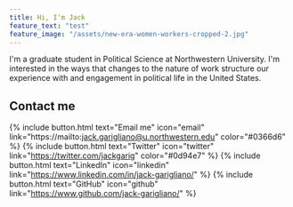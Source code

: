 ```yaml
---
title: Hi, I'm Jack
feature_text: "test"
feature_image: "/assets/new-era-women-workers-cropped-2.jpg"
---
```


I'm a graduate student in Political Science at Northwestern University. I'm interested in the ways that changes to the nature of work structure our experience with and engagement in political life in the United States.

## Contact me
{% include button.html text="Email me" icon="email" link="https://mailto:jack.garigliano@u.northwestern.edu" color="#0366d6" %} {% include button.html text="Twitter" icon="twitter" link="https://twitter.com/jackgarig" color="#0d94e7" %} {% include button.html text="LinkedIn" icon="linkedin" link="https://www.linkedin.com/in/jack-garigliano/" %} {% include button.html text="GitHub" icon="github" link="https://www.github.com/jack-garigliano/" %}

